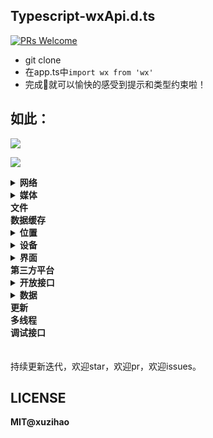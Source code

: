 ## Typescript-wxApi.d.ts	

[![PRs Welcome](https://img.shields.io/badge/PRs-welcome-brightgreen.svg?style=flat-square)](http://makeapullrequest.com)

* git clone
* 在app.ts中`import wx from 'wx'`
* 完成🦉就可以愉快的感受到提示和类型约束啦！

## 如此：

![](https://blogaaaaxzh.oss-cn-hangzhou.aliyuncs.com/ts-wxapi%E6%8F%90%E7%A4%BA.png)

![](https://blogaaaaxzh.oss-cn-hangzhou.aliyuncs.com/ts-wxApi%E6%B3%A8%E9%87%8A.png)

<details>
<summary><b>网络</b></summary>

- [x] 发起请求
- [x] 上传、下载
- [x] WebSocket
- [x] SocketTask
</details>

<details>
<summary><b>媒体</b></summary>

- [x] 图片
- [x] 录音
- [x] 录音管理
- [x] 音频播放控制
- [x] 音乐播放控制
- [x] 背景音频播放管理
- [x] 音频组件控制
- [x] 视频
- [x] 视频组件控制
- [x] 相机组件控制
- [x] 实时音视频
- [x] 动态加载字体
</details>

<summary><b>文件</b></summary>
<summary><b>数据缓存</b></summary>

<details>
<summary><b>位置</b></summary>

- [x] 获取位置
- [x] 查看位置
- [x] 地图组件控制
</details>

<details>
<summary><b>设备</b></summary>

- [x] 系统信息
- [x] 网络状态
- [x] 加速度计
- [x] 罗盘
- [x] 拨打电话
- [x] 扫码
- [x] 剪贴板
- [x] 蓝牙
- [x] iBeacon
- [x] 屏幕亮度
- [x] 用户截屏事件
- [x] 振动
- [x] 手机联系人
- [x] NFC
- [x] Wi-Fi
</details>

<details>
<summary><b>界面</b></summary>

- [x] 交互反馈
- [x] 设置导航条
- [x] 设置tabBar
- [x] 设置置顶信息
- [x] 导航
- [x] 动画
- [x] 位置
- [x] 绘图
- [x] 下拉刷新
- [x] WXML节点信息
- [x] WXML节点布局相交状态
</details>

<summary><b>第三方平台</b></summary>

<details>
<summary><b>开放接口</b></summary>

- [x] 登录
- [x] 授权
- [x] 用户信息
- [x] 微信支付
- [x] 模板消息（看官网APIs）
- [x] 客服消息（看官网APIs）
- [x] 转发
- [x] 获取二维码（看官网APIs）
- [x] 收货地址
- [x] 卡卷
- [x] 设置
- [x] 微信运动
- [x] 打开小程序
- [x] 打开APP（看官网APIs）
- [x] 获取发票抬头
- [x] 生物认证
- [x] 附近（看官网APIs）
- [x] 插件管理（看官网APIs）
</details>

<details>
<summary><b>数据</b></summary>

- [x] 常规分析（看官网APIs）
- [x] 自定义分析
</details>

<summary><b>更新</b></summary>
<summary><b>多线程</b></summary>
<summary><b>调试接口</b></summary>

<br/>
<br/>
持续更新迭代，欢迎star，欢迎pr，欢迎issues。

## LICENSE

**MIT@xuzihao**
